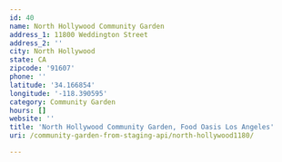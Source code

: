 ```yaml
---
id: 40
name: North Hollywood Community Garden
address_1: 11800 Weddington Street
address_2: ''
city: North Hollywood
state: CA
zipcode: '91607'
phone: ''
latitude: '34.166854'
longitude: '-118.390595'
category: Community Garden
hours: []
website: ''
title: 'North Hollywood Community Garden, Food Oasis Los Angeles'
uri: /community-garden-from-staging-api/north-hollywood1180/

---
```

